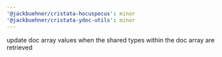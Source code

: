 ```yaml
---
'@jackbuehner/cristata-hocuspocus': minor
'@jackbuehner/cristata-ydoc-utils': minor
---
```


update doc array values when the shared types within the doc array are retrieved
